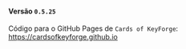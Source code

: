 #### Versão `0.5.25`

Código para o GitHub Pages de `Cards of KeyForge`: https://cardsofkeyforge.github.io
